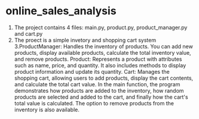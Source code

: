 # online_sales_analysis

1. The project contains 4 files: main.py, product.py, product_manager.py and cart.py
2. The proect is a simple invetory and shopping cart system
3.ProductManager: Handles the inventory of products. You can add new products, display available products, calculate the total inventory value, and remove products.
Product: Represents a product with attributes such as name, price, and quantity. It also includes methods to display product information and update its quantity.
Cart: Manages the shopping cart, allowing users to add products, display the cart contents, and calculate the total cart value.
In the main function, the program demonstrates how products are added to the inventory, how random products are selected and added to the cart, and finally how the cart's total value is calculated. The option to remove products from the inventory is also available.







